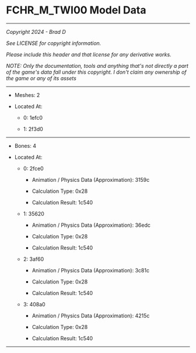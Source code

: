 # FCHR_M_TWI00 Model Data

---

*Copyright 2024 - Brad D*

*See LICENSE for copyright information.*

*Please include this header and that license for any derivative works.*

*NOTE: Only the documentation, tools and anything that's not directly a part of the game's data fall under this copyright. I don't claim any ownership of the game or any of its assets*

---

* Meshes: 2

* Located At:

  * 0: 1efc0

  * 1: 2f3d0

---

* Bones: 4

* Located At:

  * 0: 2fce0

    * Animation / Physics Data (Approximation): 3159c

    * Calculation Type: 0x28

    * Calculation Result: 1c540

  * 1: 35620

    * Animation / Physics Data (Approximation): 36edc

    * Calculation Type: 0x28

    * Calculation Result: 1c540

  * 2: 3af60

    * Animation / Physics Data (Approximation): 3c81c

    * Calculation Type: 0x28

    * Calculation Result: 1c540

  * 3: 408a0

    * Animation / Physics Data (Approximation): 4215c

    * Calculation Type: 0x28

    * Calculation Result: 1c540

---

